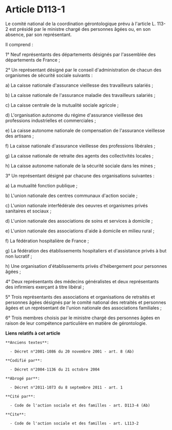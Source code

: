 # Article D113-1

Le comité national de la coordination gérontologique prévu à l'article L. 113-2 est présidé par le ministre chargé des
personnes âgées ou, en son absence, par son représentant.

Il comprend :

1° Neuf représentants des départements désignés par l'assemblée des départements de France ;

2° Un représentant désigné par le conseil d'administration de chacun des organismes de sécurité sociale suivants :

a) La caisse nationale d'assurance vieillesse des travailleurs salariés ;

b) La caisse nationale de l'assurance maladie des travailleurs salariés ;

c) La caisse centrale de la mutualité sociale agricole ;

d) L'organisation autonome du régime d'assurance vieillesse des professions industrielles et commerciales ;

e) La caisse autonome nationale de compensation de l'assurance vieillesse des artisans ;

f) La caisse nationale d'assurance vieillesse des professions libérales ;

g) La caisse nationale de retraite des agents des collectivités locales ;

h) La caisse autonome nationale de la sécurité sociale dans les mines ;

3° Un représentant désigné par chacune des organisations suivantes :

a) La mutualité fonction publique ;

b) L'union nationale des centres communaux d'action sociale ;

c) L'union nationale interfédérale des oeuvres et organismes privés sanitaires et sociaux ;

d) L'union nationale des associations de soins et services à domicile ;

e) L'union nationale des associations d'aide à domicile en milieu rural ;

f) La fédération hospitalière de France ;

g) La fédération des établissements hospitaliers et d'assistance privés à but non lucratif ;

h) Une organisation d'établissements privés d'hébergement pour personnes âgées ;

4° Deux représentants des médecins généralistes et deux représentants des infirmiers exerçant à titre libéral ;

5° Trois représentants des associations et organisations de retraités et personnes âgées désignés par le comité national des
retraités et personnes âgées et un représentant de l'union nationale des associations familiales ;

6° Trois membres choisis par le ministre chargé des personnes âgées en raison de leur compétence particulière en matière de
gérontologie.

**Liens relatifs à cet article**

	**Anciens textes**:

	  - Décret n°2001-1086 du 20 novembre 2001 - art. 8 (Ab)

	**Codifié par**:

	  - Décret n°2004-1136 du 21 octobre 2004

	**Abrogé par**:

	  - Décret n°2011-1073 du 8 septembre 2011 - art. 1

	**Cité par**:

	  - Code de l'action sociale et des familles - art. D113-4 (Ab)

	**Cite**:

	  - Code de l'action sociale et des familles - art. L113-2
